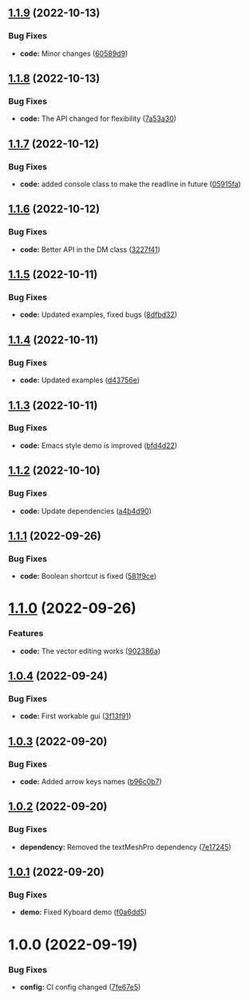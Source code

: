## [1.1.9](https://github.com/hww/XiKeyboard/compare/v1.1.8...v1.1.9) (2022-10-13)


### Bug Fixes

* **code:** Minor changes ([60589d9](https://github.com/hww/XiKeyboard/commit/60589d9b63bfa5be3ecbc7d3f8d78b696454ceb9))

## [1.1.8](https://github.com/hww/XiKeyboard/compare/v1.1.7...v1.1.8) (2022-10-13)


### Bug Fixes

* **code:** The API changed for flexibility ([7a53a30](https://github.com/hww/XiKeyboard/commit/7a53a30fd63a89e9c4b40bd1058b0fdfd43809e5))

## [1.1.7](https://github.com/hww/XiKeyboard/compare/v1.1.6...v1.1.7) (2022-10-12)


### Bug Fixes

* **code:** added console class to make the readline in future ([05915fa](https://github.com/hww/XiKeyboard/commit/05915fa7104c8ef9d9cb517a8ff6c0ab3efe8abc))

## [1.1.6](https://github.com/hww/XiKeyboard/compare/v1.1.5...v1.1.6) (2022-10-12)


### Bug Fixes

* **code:** Better API in the DM class ([3227f41](https://github.com/hww/XiKeyboard/commit/3227f410284e329cbb028ef6962f400d2dafb731))

## [1.1.5](https://github.com/hww/XiKeyboard/compare/v1.1.4...v1.1.5) (2022-10-11)


### Bug Fixes

* **code:** Updated examples, fixed bugs ([8dfbd32](https://github.com/hww/XiKeyboard/commit/8dfbd32f93cf0b9af60b44694227505d0ae2fbd8))

## [1.1.4](https://github.com/hww/XiKeyboard/compare/v1.1.3...v1.1.4) (2022-10-11)


### Bug Fixes

* **code:** Updated examples ([d43756e](https://github.com/hww/XiKeyboard/commit/d43756e3ed8a296dd3e9b227d8a6304377a53e37))

## [1.1.3](https://github.com/hww/XiKeyboard/compare/v1.1.2...v1.1.3) (2022-10-11)


### Bug Fixes

* **code:** Emacs style demo is improved ([bfd4d22](https://github.com/hww/XiKeyboard/commit/bfd4d220003caa9c220e215c004eca0ffb4ca422))

## [1.1.2](https://github.com/hww/XiKeyboard/compare/v1.1.1...v1.1.2) (2022-10-10)


### Bug Fixes

* **code:** Update dependencies ([a4b4d90](https://github.com/hww/XiKeyboard/commit/a4b4d90c52ce403c1eb072b0d688ce6de1035d95))

## [1.1.1](https://github.com/hww/XiKeyboard/compare/v1.1.0...v1.1.1) (2022-09-26)


### Bug Fixes

* **code:** Boolean shortcut is fixed ([581f9ce](https://github.com/hww/XiKeyboard/commit/581f9ce5aa0aca8e4ee4c4a98daa4e889949efb0))

# [1.1.0](https://github.com/hww/XiKeyboard/compare/v1.0.4...v1.1.0) (2022-09-26)


### Features

* **code:** The vector editing works ([902386a](https://github.com/hww/XiKeyboard/commit/902386a55df62e3df18fee131cf618be6adc220e))

## [1.0.4](https://github.com/hww/XiKeyboard/compare/v1.0.3...v1.0.4) (2022-09-24)


### Bug Fixes

* **code:** First workable gui ([3f13f91](https://github.com/hww/XiKeyboard/commit/3f13f91b195fc3b59878dfef81200bb3414b7e81))

## [1.0.3](https://github.com/hww/XiKeyboard/compare/v1.0.2...v1.0.3) (2022-09-20)


### Bug Fixes

* **code:** Added arrow keys names ([b96c0b7](https://github.com/hww/XiKeyboard/commit/b96c0b7b21f0752a19ce954e0b55482a5a90879a))

## [1.0.2](https://github.com/hww/XiKeyboard/compare/v1.0.1...v1.0.2) (2022-09-20)


### Bug Fixes

* **dependency:** Removed the textMeshPro dependency ([7e17245](https://github.com/hww/XiKeyboard/commit/7e17245e65d0903eff192fc1b54d456de7661132))

## [1.0.1](https://github.com/hww/XiKeyboard/compare/v1.0.0...v1.0.1) (2022-09-20)


### Bug Fixes

* **demo:** Fixed Kyboard demo ([f0a6dd5](https://github.com/hww/XiKeyboard/commit/f0a6dd5b03c659375eb465ad4b0943a94cd4237a))

# 1.0.0 (2022-09-19)


### Bug Fixes

* **config:** CI config changed ([7fe67e5](https://github.com/hww/XiKeyboard/commit/7fe67e544f55bee167c977a04915361153a1026b))
